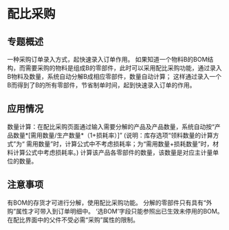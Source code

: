 # 配比采购

## 专题概述

一种采购订单录入方式，起快速录入订单作用。
如果知道一个物料B的BOM结构，而需要采购的物料是组成B的零部件，此时可以采用配比采购功能，通过录入B物料及数量，系统自动分解B成相应零部件，数量自动计算；
这样通过录入一个B而得到了B的所有零部件，节省制单时间，起到快速录入订单的作用。

## 应用情况

数量计算：在配比采购页面通过输入需要分解的产品及产品数量，系统自动按“产品数量*[需用数量/生产数量*（1+损耗率）]”
(说明：库存选项“领料数量的计算方式”为“ 需用数量”时，计算公式中不考虑损耗率；为“需用数量+损耗数量”时，材料计算公式中考虑损耗率。)
计算该产品各零部件的数量，该数量是对应主计量单位的数量。

## 注意事项

有BOM的存货才可进行分解，使用配比采购功能。
分解的零部件只有具有“外购”属性才可带入到订单明细中。
‘选BOM’字段只能参照出已生效未停用的BOM。在配比界面中的父件不受必需“采购”属性的限制。
